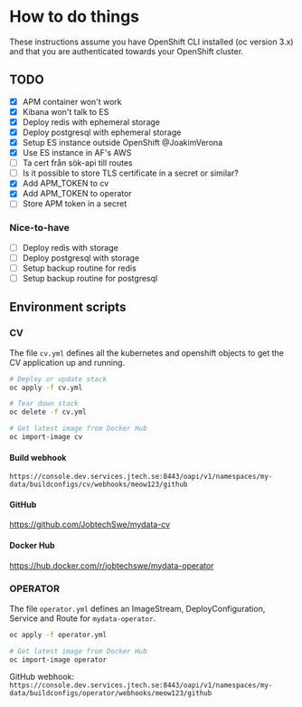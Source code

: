 # How to do things

These instructions assume you have OpenShift CLI installed (oc version 3.x) and that you are authenticated towards your OpenShift cluster.

## TODO

- [x] APM container won't work
- [x] Kibana won't talk to ES
- [x] Deploy redis with ephemeral storage
- [x] Deploy postgresql with ephemeral storage
- [x] Setup ES instance outside OpenShift @JoakimVerona
- [x] Use ES instance in AF's AWS
- [ ] Ta cert från sök-api till routes
- [ ] Is it possible to store TLS certificate in a secret or similar?
- [x] Add APM_TOKEN to cv
- [x] Add APM_TOKEN to operator
- [ ] Store APM token in a secret

### Nice-to-have

- [ ] Deploy redis with storage
- [ ] Deploy postgresql with storage
- [ ] Setup backup routine for redis
- [ ] Setup backup routine for postgresql

## Environment scripts

### CV

The file `cv.yml` defines all the kubernetes and openshift objects to get the CV application up and running. 

```bash
# Deploy or update stack
oc apply -f cv.yml

# Tear down stack
oc delete -f cv.yml

# Get latest image from Docker Hub
oc import-image cv
```

#### Build webhook

`https://console.dev.services.jtech.se:8443/oapi/v1/namespaces/my-data/buildconfigs/cv/webhooks/meow123/github`

#### GitHub

https://github.com/JobtechSwe/mydata-cv

#### Docker Hub

https://hub.docker.com/r/jobtechswe/mydata-operator

### OPERATOR

The file `operator.yml` defines an ImageStream, DeployConfiguration, Service and Route for `mydata-operator`.

```bash
oc apply -f operator.yml
```

```bash
# Get latest image from Docker Hub
oc import-image operator
```

GitHub webhook: `https://console.dev.services.jtech.se:8443/oapi/v1/namespaces/my-data/buildconfigs/operator/webhooks/meow123/github`
